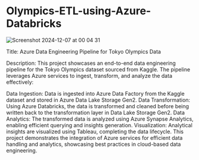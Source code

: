 # Olympics-ETL-using-Azure-Databricks


![Screenshot 2024-12-07 at 00 04 31](https://github.com/user-attachments/assets/ac6ff4b8-d19a-4e8f-8463-995dc3c23255)





Title: Azure Data Engineering Pipeline for Tokyo Olympics Data

Description:
This project showcases an end-to-end data engineering pipeline for the Tokyo Olympics dataset sourced from Kaggle. The pipeline leverages Azure services to ingest, transform, and analyze the data effectively:


Data Ingestion: Data is ingested into Azure Data Factory from the Kaggle dataset and stored in Azure Data Lake Storage Gen2.
Data Transformation: Using Azure Databricks, the data is transformed and cleaned before being written back to the transformation layer in Data Lake Storage Gen2.
Data Analytics: The transformed data is analyzed using Azure Synapse Analytics, enabling efficient querying and insights generation.
Visualization: Analytical insights are visualized using Tableau, completing the data lifecycle.
This project demonstrates the integration of Azure services for efficient data handling and analytics, showcasing best practices in cloud-based data engineering.

